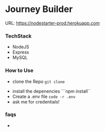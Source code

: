 # Journey Builder

URL: <https://nodestarter-prod.herokuapp.com>

### TechStack

* NodeJS
* Express
* MySQL

### How to Use

- clone the Repo ```git clone```
* install the depenencies ```npm install``
* Create a .env file ```code -r .env```
* ask me for credentials!

### faqs

-
